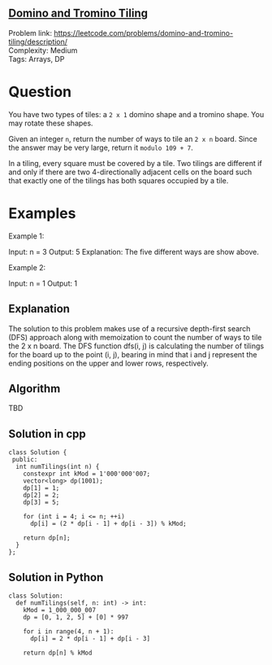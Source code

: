 ## [Domino and Tromino Tiling](https://leetcode.com/problems/domino-and-tromino-tiling/description/)

Problem link: https://leetcode.com/problems/domino-and-tromino-tiling/description/ <br>
Complexity: Medium <br>
Tags: Arrays, DP <br>


# Question

You have two types of tiles: a `2 x 1` domino shape and a tromino shape. You may rotate these shapes.

Given an integer `n`, return the number of ways to tile an `2 x n` board. Since the answer may be very large, return it `modulo 109 + 7`.

In a tiling, every square must be covered by a tile. Two tilings are different if and only if there are two 4-directionally adjacent cells on the board such that exactly one of the tilings has both squares occupied by a tile.

# Examples

Example 1:

Input: n = 3
Output: 5
Explanation: The five different ways are show above.

Example 2:

Input: n = 1
Output: 1

## Explanation

The solution to this problem makes use of a recursive depth-first search (DFS) approach along with memoization to count the number of ways to tile the 2 x n board. The DFS function dfs(i, j) is calculating the number of tilings for the board up to the point (i, j), bearing in mind that i and j represent the ending positions on the upper and lower rows, respectively.

## Algorithm

TBD

## Solution in cpp
```
class Solution {
 public:
  int numTilings(int n) {
    constexpr int kMod = 1'000'000'007;
    vector<long> dp(1001);
    dp[1] = 1;
    dp[2] = 2;
    dp[3] = 5;

    for (int i = 4; i <= n; ++i)
      dp[i] = (2 * dp[i - 1] + dp[i - 3]) % kMod;

    return dp[n];
  }
};
```

## Solution in Python
```
class Solution:
  def numTilings(self, n: int) -> int:
    kMod = 1_000_000_007
    dp = [0, 1, 2, 5] + [0] * 997

    for i in range(4, n + 1):
      dp[i] = 2 * dp[i - 1] + dp[i - 3]

    return dp[n] % kMod
```	
